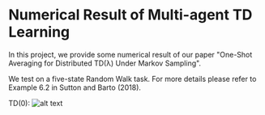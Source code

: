 # Numerical Result of Multi-agent TD Learning

In this project, we provide some numerical result of our paper "One-Shot Averaging for Distributed TD(λ) Under Markov Sampling". 

We test on a five-state Random Walk task. For more details please refer to Example 6.2 in Sutton and Barto (2018). 

TD(0):
![alt text](distance_td(0))
